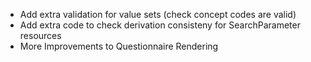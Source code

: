 * Add extra validation for value sets (check concept codes are valid) 
* Add extra code to check derivation consisteny for SearchParameter resources
* More Improvements to Questionnaire Rendering
